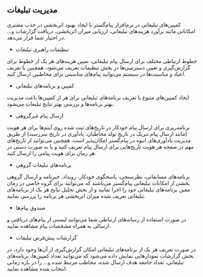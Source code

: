 
## مدیریت تبلیغات 


کمپین‌های تبلیغاتی در نرم‌افزار پیام‌گستر با ایجاد بهبود اثربخشی در جذب مشتری امکاناتی مانند برآورد هزینه‌های تبلیغاتی، ارزیابی میزان اثربخشی، دریافت گزارشات و... در اختیار شما قرار می‌دهد.


-  	تنظیمات راهبری تبلیغات

خطوط ارتباطی مختلف برای ارسال پیام تبلیغاتی، تعیین هزینه‌های هر یک از خطوط برای گزارش‌گیری و تعیین دسترسی‌ها در بخش تنظیمات تعریف می‌شود، همچنین با تعریف اعیاد و مناسبت‌ها در سیستم می‌توانید پیام‌های مناسبتی برای مخاطبین ارسال کنید.


-  کمپین و برنامه‌های تبلیغاتی

ایجاد کمپین‌های متنوع با تعریف برنامه‌های تبلیغاتی برای هر از کمپین‌ها باعث مدیریت بهتر برنامه‌ها و بررسی بهتر نتایج تبلیغات می‌‍شود. 


-  	ارسال پیام غیرگروهی

برنامه‌ریزی برای ارسال پیام خودکار در تاریخ‌های ثبت شده روی آیتم‌ها برای هر هویت (مانند ارسال پیام تبریک در تاریخ تولد مخاطبان، یادآوری در تاریخ سررسید) از طریق مدیریت یادآوری‌های انبوه در پیام‌گستر امکان‌پذیر است، همچنین می‌توانید از تاریخ‌های مهم در صفحه هر هویت تاریخ‌هایی برای ارسال پیام تعریف کنید و یا به صورت دستی در هر زمان برای هویت پیامی را ارسال کنید.


-  	برنامه‌های تبلیغات گروهی

برنامه‌های مسابقاتی، نظرسنجی، پاسخگوی خودکار، رویداد، خبرنامه و ارسال گروهی بخشی از امکانات تبلیغاتی پیام‌گستر می‌باشند که می‌توانید برای گروه خاصی در زمان معین برنامه‌های تبلیغاتی خود را اجرا نمایید و از بخش تحلیل نتایج هر یک از برنامه‌های تبلیغاتی تعریف شده میزان اثربخشی هر برنامه را بررسی نمایید.


-  	صندوق پیام‌ها

در صورت استفاده از رسانه‌های ارتباطی شما می‌توانید لیستی از پیام‌های دریافتی و ارسالی به همراه مشخصات پیام مشاهده نمایید.


-  گزارشات پیش‌فرض تبلیغات

در صورت تعریف هر یک از برنامه‌های تبلیغاتی امکان گزارش‌گیری از آن‌ها وجود دارد، در بخش گزارشات نمودارهایی نمایش داده می‌شود که می‌توانید تعداد کمپین‌ها، برنامه‌های تبلیغاتی، تعداد جامعه هدف ارسال شده، مخاطب مرتبط شده و... را در بازه زمانی انتخاب شده مشاهده نمایید.
